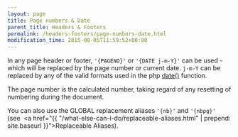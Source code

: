 ```yaml
---
layout: page
title: Page numbers & Date
parent_title: Headers & Footers
permalink: /headers-footers/page-numbers-date.html
modification_time: 2015-08-05T11:59:52+00:00
---
```


In any page header or footer, `'{PAGENO}'` or `'{DATE j-m-Y}'` can be used - which will be replaced by the page number or 
current date. `j-m-Y` can be replaced by any of the valid formats used in the php 
<a href="http://www.php.net/manual/en/function.date.php" target="_blank">date()</a> function.

The page number is the calculated number, taking regard of any resetting of numbering during the document.

You can also use the GLOBAL replacement aliases `'{nb}'` and `'{nbpg}'` (see 
<a href="{{ "/what-else-can-i-do/replaceable-aliases.html" | prepend: site.baseurl }}">Replaceable Aliases</a>).
